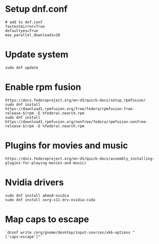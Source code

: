 # Setup dnf.conf
```
# add to dnf.conf
fastestmirror=True
defaultyes=True
max_parallel_downloads=10
```

# Update system
```
sudo dnf update
```

# Enable rpm fusion
```
https://docs.fedoraproject.org/en-US/quick-docs/setup_rpmfusion/
sudo dnf install https://download1.rpmfusion.org/free/fedora/rpmfusion-free-release-$(rpm -E %fedora).noarch.rpm
sudo dnf install https://download1.rpmfusion.org/nonfree/fedora/rpmfusion-nonfree-release-$(rpm -E %fedora).noarch.rpm
```

# Plugins for movies and music
```
https://docs.fedoraproject.org/en-US/quick-docs/assembly_installing-plugins-for-playing-movies-and-music/
```

# Nvidia drivers
```
sudo dnf install akmod-nvidia
sudo dnf install xorg-x11-drv-nvidia-cuda
```

# Map caps to escape
```
`dconf write /org/gnome/desktop/input-sources/xkb-options "['caps:escape']"`
```
